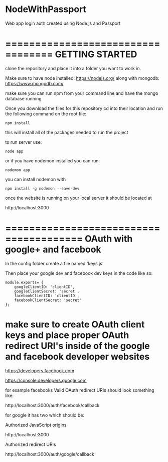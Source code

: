 # NodeWithPassport

Web app login auth created using Node.js and Passport

==================================
GETTING STARTED
=======================
clone the repository and place it into a folder you want to work in.

Make sure to have node installed: https://nodejs.org/
along with mongodb: https://www.mongodb.com/

make sure you can run npm from your command line and have the mongo database running

Once you download the files for this repository cd into their location and run the following command on the root file:
```
npm install
```
this will install all of the packages needed to run the project

to run server use:
```
node app
```
or if you have nodemon installed you can run:
```
nodemon app
```
you can install nodemon with
```
npm install -g nodemon --save-dev
```
once the website is running on your local server it should be located at

http://localhost:3000


=======================================
OAuth with google+ and facebook
===========================
In the config folder create a file named
'keys.js'

Then place your google dev and facebook dev keys in the code like so:
```
module.exports= {
    googleClientID: 'clientID',
    googleClientSecret: 'secret',
    facebookClientID: 'clientID',
    facebookClientSecret: 'secret'
};
```

# make sure to create OAuth client keys and place proper OAuth redirect URI's inside of the google and facebook developer websites

https://developers.facebook.com

https://console.developers.google.com

for example facebooks Valid OAuth redirect URIs should look something like:

http://localhost:3000/auth/facebook/callback

for google it has two which should be:

Authorized JavaScript origins

http://localhost:3000

Authorized redirect URIs

http://localhost:3000/auth/google/callback
